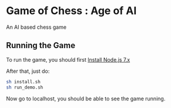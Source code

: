 Game of Chess : Age of AI
============================
An AI based chess game


## Running the Game
To run the game, you should first [Install Node.js 7.x](https://nodejs.org/en/)

After that, just do:

```sh
sh install.sh
sh run_demo.sh
```
Now go to localhost, you should be able to see the game running.
